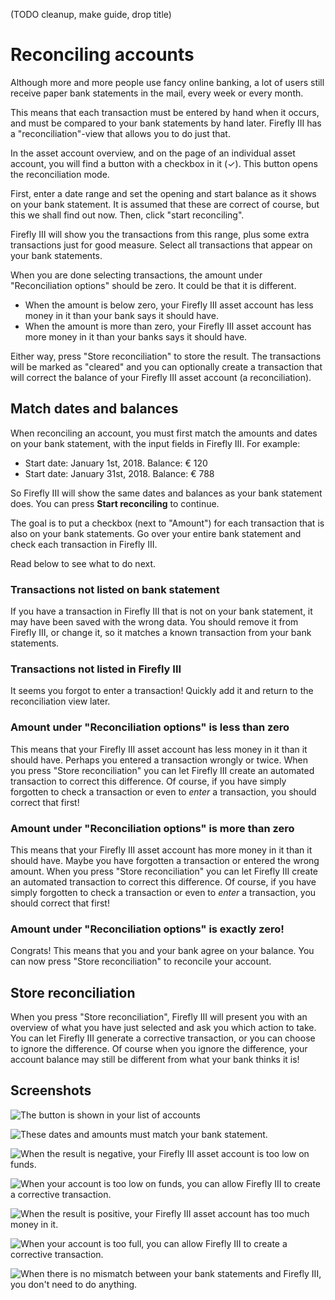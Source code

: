(TODO cleanup, make guide, drop title)

# Reconciling accounts

Although more and more people use fancy online banking, a lot of users still receive paper bank statements in the mail, every week or every month.

This means that each transaction must be entered by hand when it occurs, and must be compared to your bank statements by hand later. Firefly III has a "reconciliation"-view that allows you to do just that.

In the asset account overview, and on the page of an individual asset account, you will find a button with a checkbox in it (✓). This button opens the reconciliation mode.

First, enter a date range and set the opening and start balance as it shows on your bank statement. It is assumed that these are correct of course, but this we shall find out now. Then, click "start reconciling".

Firefly III will show you the transactions from this range, plus some extra transactions just for good measure. Select all transactions that appear on your bank statements.

When you are done selecting transactions, the amount under "Reconciliation options" should be zero. It could be that it is different.

* When the amount is below zero, your Firefly III asset account has less money in it than your bank says it should have.
* When the amount is more than zero, your Firefly III asset account has more money in it than your banks says it should have.

Either way, press "Store reconciliation" to store the result. The transactions will be marked as "cleared" and you can optionally create a transaction that will correct the balance of your Firefly III asset account (a reconciliation).

## Match dates and balances

When reconciling an account, you must first match the amounts and dates on your bank statement, with the input fields in Firefly III. For example:

* Start date: January 1st, 2018. Balance: € 120
* Start date: January 31st, 2018. Balance: € 788

So Firefly III will show the same dates and balances as your bank statement does. You can press **Start reconciling** to continue.

The goal is to put a checkbox (next to "Amount") for each transaction that is also on your bank statements. Go over your entire bank statement and check each transaction in Firefly III.

Read below to see what to do next.

### Transactions not listed on bank statement

If you have a transaction in Firefly III that is not on your bank statement, it may have been saved with the wrong data. You should remove it from Firefly III, or change it, so it matches a known transaction from your bank statements.

### Transactions not listed in Firefly III

It seems you forgot to enter a transaction! Quickly add it and return to the reconciliation view later.

### Amount under "Reconciliation options" is less than zero

This means that your Firefly III asset account has less money in it than it should have. Perhaps you entered a transaction wrongly or twice. When you press "Store reconciliation" you can let Firefly III create an automated transaction to correct this difference. Of course, if you have simply forgotten to check a transaction or even to *enter* a transaction, you should correct that first!

### Amount under "Reconciliation options" is more than zero

This means that your Firefly III asset account has more money in it than it should have. Maybe you have forgotten a transaction or entered the wrong amount. When you press "Store reconciliation" you can let Firefly III create an automated transaction to correct this difference. Of course, if you have simply forgotten to check a transaction or even to *enter* a transaction, you should correct that first!

### Amount under "Reconciliation options" is exactly zero!

Congrats! This means that you and your bank agree on your balance. You can now press "Store reconciliation" to reconcile your account.

## Store reconciliation

When you press "Store reconciliation", Firefly III will present you with an overview of what you have just selected and ask you which action to take. You can let Firefly III generate a corrective transaction, or you can choose to ignore the difference. Of course when you ignore the difference, your account balance may still be different from what your bank thinks it is!

## Screenshots

![The button is shown in your list of accounts](./images/reconcile-account-index.png)

![These dates and amounts must match your bank statement.](./images/reconcile-set-amounts.png)

![When the result is negative, your Firefly III asset account is too low on funds.](./images/reconcile-negative-result.png)

![When your account is too low on funds, you can allow Firefly III to create a corrective transaction.](./images/reconcile-negative-action.png)

![When the result is positive, your Firefly III asset account has too much money in it.](./images/reconcile-positive-result.png)

![When your account is too full, you can allow Firefly III to create a corrective transaction.](./images/reconcile-positive-action.png)

![When there is no mismatch between your bank statements and Firefly III, you don't need to do anything.](./images/reconcile-neutral-action.png)
